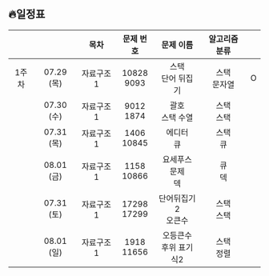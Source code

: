 ## 🔥일정표

|||목차|문제 번호|문제 이름|알고리즘 분류||
|:---:|:---:|:---:|:---:|:---:|:---:|:---:|
|1주차|07.29 (목)|자료구조 1|10828<br>9093|스택<br>단어 뒤집기|스택<br>문자열|O|
||07.30 (수)|자료구조 1|9012<br>1874|괄호<br>스택 수열|스택<br>스택||
||07.31 (목)|자료구조 1|1406<br>10845|에디터<br>큐|스택<br>큐||
||08.01 (금)|자료구조 1|1158<br>10866|요세푸스 문제<br>덱|큐<br>덱||
||07.31 (토)|자료구조 1|17298<br>17299|단어뒤집기2<br>오큰수|스택<br>스택||
||08.01 (일)|자료구조 1|1918<br>11656|오등큰수<br>후위 표기식2|스택<br>정렬
